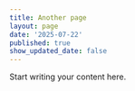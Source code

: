 ```yaml
---
title: Another page
layout: page
date: '2025-07-22'
published: true
show_updated_date: false
---
```


Start writing your content here.